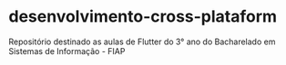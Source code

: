 # desenvolvimento-cross-plataform
Repositório destinado as aulas de Flutter do 3° ano do Bacharelado em Sistemas de Informação - FIAP